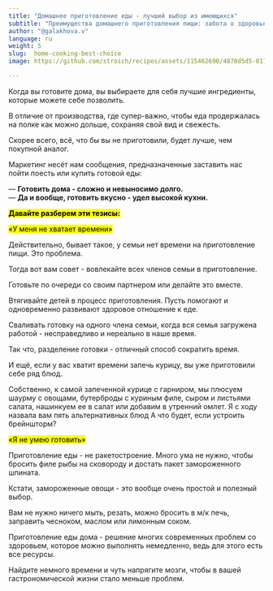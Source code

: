 ```yaml
---
title: "Домашнее приготовление еды - лучший выбор из имеющихся"
subtitle: "Преимущества домашнего приготовления пищи: забота о здоровье через выбор качественных ингредиентов"
author: "@galakhova.v"
language: ru
weight: 5
slug:  home-cooking-best-choice
image: https://github.com/stroich/recipes/assets/115462690/4878d5d5-8112-4d04-ae42-67c30961769c

---
```



Когда вы готовите дома, вы выбираете для себя лучшие ингредиенты, которые можете себе позволить.

В отличие от производства, где супер-важно, чтобы еда продержалась на полке как можно дольше, сохраняя свой вид и свежесть.

Скорее всего, всё, что бы вы не приготовили, будет лучше, чем покупной аналог.

Маркетинг несёт нам сообщения, предназначенные заставить нас пойти поесть или купить готовой еды:

— **Готовить дома - сложно и невыносимо долго.**   
— **Да и вообще, готовить вкусно - удел высокой кухни.**

<mark>**Давайте разберем эти тезисы:**</mark>   
    
<mark>«У меня не хватает времени»</mark>

Действительно, бывает такое, у семьи нет времени на приготовление пищи. Это проблема.

Тогда вот вам совет - вовлекайте всех членов семьи в приготовление.

Готовьте по очереди со своим партнером или делайте это вместе.

Втягивайте детей в процесс приготовления. Пусть помогают и одновременно развивают здоровое отношение к еде.

Сваливать готовку на одного члена семьи, когда вся семья загружена работой - несправедливо и нереально в наше время.

Так что, разделение готовки - отличный способ сократить время.

И ещё, если у вас хватит времени запечь курицу, вы уже приготовили себе ряд блюд.

Собственно, к самой запеченной курице с гарниром, мы плюсуем шаурму с овощами, бутерброды с куриным филе, сыром и листьями салата, нашинкуем ее в салат или добавим в утренний омлет.
Я с ходу назвала вам пять альтернативных блюд
А что будет, если устроить брейншторм?
    
    
<mark>«Я не умею готовить»</mark>

Приготовление еды - не ракетостроение.
Много ума не нужно, чтобы бросить филе рыбы на сковороду и достать пакет замороженного шпината.

Кстати, замороженные овощи - это вообще очень простой и полезный выбор.

Вам не нужно ничего мыть, резать, можно бросить в м/к печь, заправить чесноком, маслом или лимонным соком.    
    
Приготовление еды дома - решение многих современных проблем со здоровьем, которое можно выполнять немедленно, ведь для этого есть все ресурсы.

Найдите немного времени и чуть напрягите мозги, чтобы в вашей гастрономической жизни стало меньше проблем.
